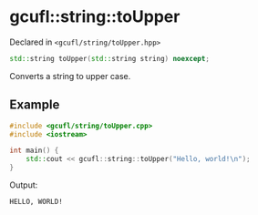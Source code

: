 # gcufl::string::toUpper
Declared in `<gcufl/string/toUpper.hpp>`
```cpp
std::string toUpper(std::string string) noexcept;
```
Converts a string to upper case.
## Example
```cpp
#include <gcufl/string/toUpper.cpp>
#include <iostream>

int main() {
	std::cout << gcufl::string::toUpper("Hello, world!\n");
}
```
Output:
```
HELLO, WORLD!
```
